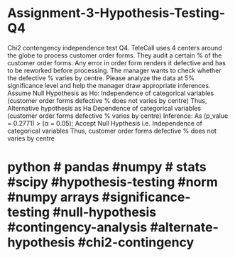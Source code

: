 # Assignment-3-Hypothesis-Testing-Q4
Chi2 contengency independence test                                                                                                                                                 Q4. TeleCall uses 4 centers around the globe to process customer order forms. They audit a certain % of the customer order forms. Any error in order form renders it defective and has to be reworked before processing. The manager wants to check whether the defective % varies by centre. Please analyze the data at 5% significance level and help the manager draw appropriate inferences.                                                                                                                                                                                                                                                                                                                                       Assume Null Hypothesis as Ho: Independence of categorical variables (customer order forms defective % does not varies by centre) Thus, Alternative hypothesis as Ha Dependence of categorical variables (customer order forms defective % varies by centre)                                                                                                   Inference: As (p_value = 0.2771) > (α = 0.05); Accept Null Hypthesis i.e. Independence of categorical variables Thus, customer order forms defective % does not varies by centre
# python # pandas #numpy # stats #scipy #hypothesis-testing #norm #numpy arrays #significance-testing #null-hypothesis #contingency-analysis #alternate-hypothesis #chi2-contingency
